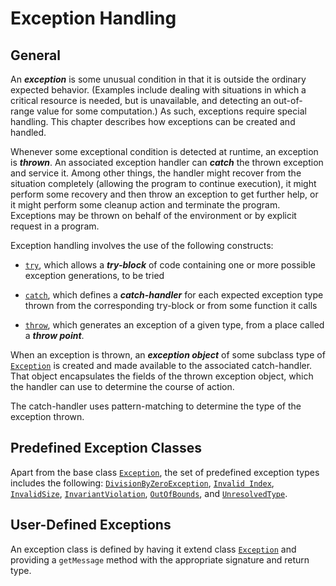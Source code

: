 # Exception Handling

## General

An ***exception*** is some unusual condition in that it is outside the ordinary expected behavior. (Examples include dealing with situations in which a critical resource is needed, but is unavailable, and detecting an out-of-range value for some computation.) As such, exceptions require special handling. This chapter describes how exceptions can be created and handled.

Whenever some exceptional condition is detected at runtime, an exception is ***thrown***. An associated exception handler can ***catch*** the thrown exception and service it. Among other things, the handler might recover from the situation completely (allowing the program to continue execution), it might perform some recovery and then throw an exception to get further help, or it might perform some cleanup action and terminate the program. Exceptions may be thrown on behalf of the environment or by explicit request in a program.

Exception handling involves the use of the following constructs:

* [`try`](Expressions.md#the-try-expression), which allows a ***try-block*** of code containing one or more possible exception generations, to be tried

* [`catch`](Expressions.md#the-try-expression), which defines a ***catch-handler*** for each expected exception type thrown from the corresponding try-block or from some function it calls

* [`throw`](Expressions.md#the-throw-expression), which generates an exception of a given type, from a place called a ***throw point***.

When an exception is thrown, an ***exception object*** of some subclass type of [`Exception`](RTL-type-Exception)  is created and made available to the associated catch-handler. That object encapsulates the fields of the thrown exception object, which the handler can use to determine the course of action.

The catch-handler uses pattern-matching to determine the type of the exception thrown.

## Predefined Exception Classes

Apart from the base class [`Exception`](RTL-type-Exception), the set of predefined exception types includes the following: [`DivisionByZeroException`](RTL-type-DivisionByZeroException), [`Invalid Index`](RTL-type-Invalid-Index), [`InvalidSize`](RTL-type-InvalidSize), [`InvariantViolation`](RTL-type-InvariantViolation), [`OutOfBounds`](RTL-type-OutOfBounds), and [`UnresolvedType`](RTL-type-UnresolvedType).

## User-Defined Exceptions

An exception class is defined by having it extend class [`Exception`](RTL-type-Exception) and providing a `getMessage` method with the appropriate signature and return type.
